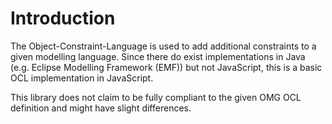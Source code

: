 # Introduction

The Object-Constraint-Language is used to add additional constraints to a given modelling language. Since there do exist implementations in Java \(e.g. Eclipse Modelling Framework \(EMF\)\) but not JavaScript, this is a basic OCL implementation in JavaScript.

This library does not claim to be fully compliant to the given OMG OCL definition and might have slight differences.

